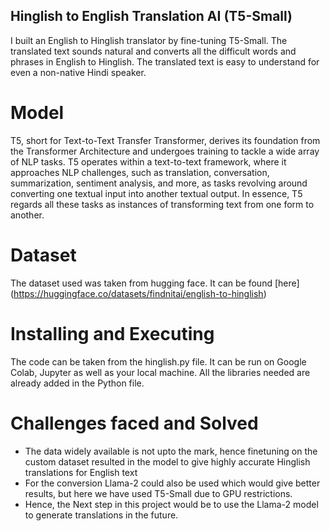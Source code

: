 ## Hinglish to English Translation AI (T5-Small)
I built an English to Hinglish translator by fine-tuning T5-Small. The translated text sounds natural and converts all the difficult words and phrases in English to Hinglish. The translated text is easy to understand for even a non-native Hindi speaker.

# Model
T5, short for Text-to-Text Transfer Transformer, derives its foundation from the Transformer Architecture and undergoes training to tackle a wide array of NLP tasks. T5 operates within a text-to-text framework, where it approaches NLP challenges, such as translation, conversation, summarization, sentiment analysis, and more, as tasks revolving around converting one textual input into another textual output. In essence, T5 regards all these tasks as instances of transforming text from one form to another.

# Dataset
The dataset used was taken from hugging face. It can be found [here] (https://huggingface.co/datasets/findnitai/english-to-hinglish)

# Installing and Executing
The code can be taken from the hinglish.py file. It can be run on Google Colab, Jupyter as well as your local machine. All the libraries needed are already added in the Python file.

# Challenges faced and Solved
* The data widely available is not upto the mark, hence finetuning on the custom dataset resulted in the model to give highly accurate Hinglish translations 
  for English text
* For the conversion Llama-2 could also be used which would give better results, but here we have used T5-Small due to GPU restrictions.
* Hence, the Next step in this project would be to use the Llama-2 model to generate translations in the future.
